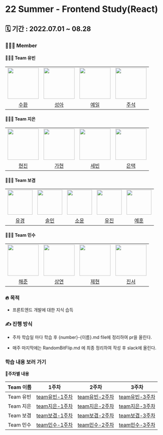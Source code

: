 # 22 Summer - Frontend Study(React)

## 🗓️ 기간 : 2022.07.01 ~ 08.28

### 👩‍👧‍👦 Member

#### 👩‍👧‍👦 Team 유빈
<center>
<table  width="100%">
  <tr>
    <td  align="center">
      <img  src="https://avatars.githubusercontent.com/u/106325839?v=4"  width="100px;"  alt=""/>
    </td>
    <td  align="center">
      <img  src="https://avatars.githubusercontent.com/u/101553874?v=4"  width="100px;"  alt=""/>
    </td>
    <td  align="center">
      <img  src="https://avatars.githubusercontent.com/u/96576724?v=4"  width="100px;"  alt=""/>
    </td>
    <td  align="center">
      <img  src="https://avatars.githubusercontent.com/u/104255055?v=4"  width="100px;"  alt=""/>
    </td>
  </tr>
<tr>
  <td align="center">
    <a href="https://github.com/5uhwann">
      <div>수환</div>
    </a>
  </td>
  <td align="center">
    <a href="https://github.com/2SEONGA">
      <div>성아</div>
    </a>
  </td>
  <td align="center">
    <a href="https://github.com/yeil99">
      <div>예일</div>
    </a>
  </td>
  <td align="center">
    <a href="https://github.com/sjmd117">
      <div>주석</div>
    </a>
  </td>
</tr>
</table>
</center>

#### 👩‍👧‍👦 Team 지은
<center>
<table  width="100%">
  <tr>
    <td  align="center">
      <img  src="https://avatars.githubusercontent.com/u/102955516?v=4"  width="100px;"  alt=""/>
    </td>
    <td  align="center">
      <img  src="https://avatars.githubusercontent.com/u/81469686?v=4"  width="100px;"  alt=""/>
    </td>
    <td  align="center">
      <img  src="https://avatars.githubusercontent.com/u/108217858?v=4"  width="100px;"  alt=""/>
    </td>
    <td  align="center">
      <img  src="https://avatars.githubusercontent.com/u/108321588?v=4"  width="100px;"  alt=""/>
    </td>
  </tr>
<tr>
  <td align="center">
    <a href="https://github.com/xxxjinn">
      <div>현진</div>
    </a>
  </td>
  <td align="center">
    <a href="https://github.com/89882">
      <div>가현</div>
    </a>
  </td>
  <td align="center">
    <a href="https://github.com/keemsebin">
      <div>세빈</div>
    </a>
  </td>
  <td align="center">
    <a href="https://github.com/euntaek4187">
      <div>은택</div>
    </a>
  </td>
</tr>
</table>
</center>

#### 👩‍👧‍👦 Team 보겸
<center>
<table  width="100%">
  <tr>
    <td  align="center">
      <img  src="https://avatars.githubusercontent.com/u/75975946?v=4"  width="80px;"  alt=""/>
    </td>
    <td  align="center">
      <img  src="https://avatars.githubusercontent.com/u/101556294?v=4"  width="80px;"  alt=""/>
    </td>
    <td  align="center">
      <img  src="https://avatars.githubusercontent.com/u/103632151?v=4"  width="80px;"  alt=""/>
    </td>
    <td  align="center">
      <img  src="https://avatars.githubusercontent.com/u/108409327?v=4"  width="80px;"  alt=""/>
    </td>
    <td  align="center">
      <img  src="https://avatars.githubusercontent.com/u/101553846?v=4"  width="80px;"  alt=""/>
    </td>
  </tr>
<tr>
  <td align="center">
    <a href="https://github.com/2020-nug">
      <div>유경</div>
    </a>
  </td>
  <td align="center">
    <a href="https://github.com/solmin12">
      <div>솔민</div>
    </a>
  </td>
  <td align="center">
    <a href="https://github.com/jsu5328">
      <div>소윤</div>
    </a>
  </td>
  <td align="center">
    <a href="https://github.com/YU-JIN-JUNG">
      <div>유진</div>
    </a>
  </td>
  <td align="center">
    <a href="https://github.com/yehoon2">
      <div>예훈</div>
    </a>
  </td>
</tr>
</table>
</center>

#### 👩‍👧‍👦 Team 민수
<center>
<table  width="100%">
  <tr>
    <td  align="center">
      <img  src="https://avatars.githubusercontent.com/u/101553916?v=4"  width="100px;"  alt=""/>
    </td>
    <td  align="center">
      <img  src="https://avatars.githubusercontent.com/u/87488288?v=4"  width="100px;"  alt=""/>
    </td>
    <td  align="center">
      <img  src="https://avatars.githubusercontent.com/u/102343946?v=4"  width="100px;"  alt=""/>
    </td>
    <td  align="center">
      <img  src="https://avatars.githubusercontent.com/u/108217489?v=4"  width="100px;"  alt=""/>
    </td>
  </tr>
<tr>
  <td align="center">
    <a href="https://github.com/haejun1">
      <div>해준</div>
    </a>
  </td>
  <td align="center">
    <a href="https://github.com/asylee02">
      <div>상연</div>
    </a>
  </td>
  <td align="center">
    <a href="https://github.com/seojeahyean">
      <div>제현</div>
    </a>
  </td>
  <td align="center">
    <a href="https://github.com/JinseoHong0">
      <div>진서</div>
    </a>
  </td>
</tr>
</table>
</center>


### 🔥 목적

- 프론트엔드 개발에 대한 지식 습득


### ✍️ 진행 방식

- 주차 학습일 마다 학습 후 {number}-{이름}.md file에 정리하여 pr을 올린다.

- 매주 마지막에는 RandomBitFlip.md 에 최종 정리하여 작성 후 slack에 올린다.


### 학습 내용 보러 가기

**👶주차별 내용**

| Team 이름 | 1주차 | 2주차 | 3주차 |
|:------:|:---------:|:---------:|:---------:|
| Team 유빈 | [team유빈-1주차](https://github.com/MJU-Coin/22-S-React/tree/main/1-week/team_youbin)| [team유빈-2주차](https://github.com/MJU-Coin/22-S-React/tree/main/2-week/team_youbin)| [team유빈-3주차](https://github.com/MJU-Coin/22-S-React/tree/main/3-week/team_youbin)|
| Team 지은 | [team지은-1주차](https://github.com/MJU-Coin/22-S-React/tree/main/1-week/team_jieun)| [team지은-2주차](https://github.com/MJU-Coin/22-S-React/tree/main/2-week/team_jieun)| [team지은-3주차](https://github.com/MJU-Coin/22-S-React/tree/main/3-week/team_jieun)|
| Team 보겸 | [team보겸-1주차](https://github.com/MJU-Coin/22-S-React/tree/main/1-week/team_bokyeom)| [team보겸-2주차](https://github.com/MJU-Coin/22-S-React/tree/main/2-week/team_bokyeom)| [team보겸-3주차](https://github.com/MJU-Coin/22-S-React/tree/main/3-week/team_bokyeom)|
| Team 민수 | [team민수-1주차](https://github.com/MJU-Coin/22-S-React/tree/main/1-week/team_minsu)| [team민수-2주차](https://github.com/MJU-Coin/22-S-React/tree/main/2-week/team_minsu)| [team민수-3주차](https://github.com/MJU-Coin/22-S-React/tree/main/3-week/team_minsu)|
